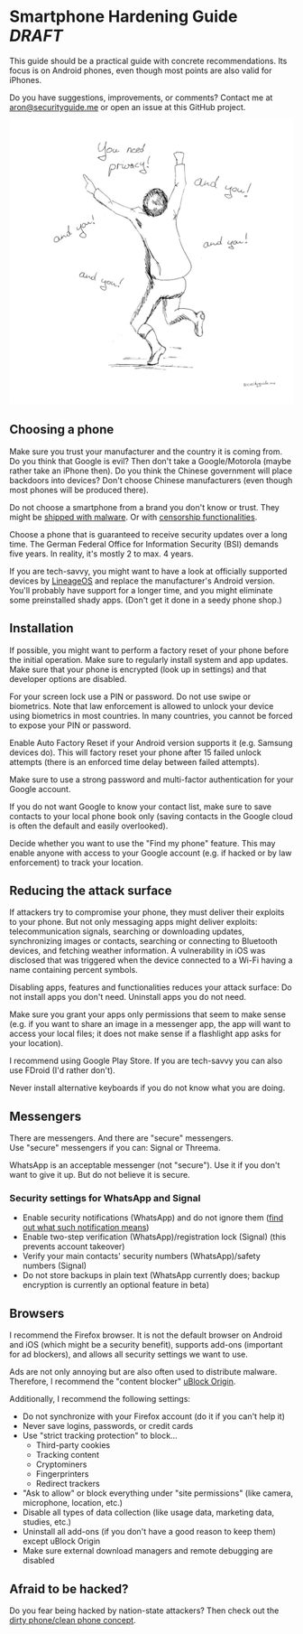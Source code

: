 # Smartphone Hardening Guide *DRAFT*
This guide should be a practical guide with concrete recommendations.
Its focus is on Android phones, even though most points are also valid for iPhones.

Do you have suggestions, improvements, or comments? Contact me at aron@securityguide.me or open an issue at this GitHub project.

![You need privacy](assets/you_need_privacy.jpg)

## Choosing a phone 
Make sure you trust your manufacturer and the country it is coming from. Do you think that Google is evil? Then don't take a Google/Motorola (maybe rather take an iPhone then). Do you think the Chinese government will place backdoors into devices? Don't choose Chinese manufacturers (even though most phones will be produced there).

Do not choose a smartphone from a brand you don't know or trust. They might be [shipped with malware](https://www.cnet.com/tech/mobile/these-cheap-phones-are-costing-you-your-privacy/). Or with [censorship functionalities](https://www.independent.co.uk/life-style/gadgets-and-tech/xiaomi-phones-blacklist-censorship-lithuania-b1926365.html).

Choose a phone that is guaranteed to receive security updates over a long time. The German Federal Office for Information Security (BSI) demands five years. In reality, it's mostly 2 to max. 4 years.

If you are tech-savvy, you might want to have a look at officially supported devices by [LineageOS](https://wiki.lineageos.org/devices/) and replace the manufacturer's Android version. You'll probably have support for a longer time, and you might eliminate some preinstalled shady apps. (Don't get it done in a seedy phone shop.)

## Installation
If possible, you might want to perform a factory reset of your phone before the initial operation. Make sure to regularly install system and app updates.  
Make sure that your phone is encrypted (look up in settings) and that developer options are disabled.

For your screen lock use a PIN or password. Do not use swipe or biometrics. Note that law enforcement is allowed to unlock your device using biometrics in most countries. In many countries, you cannot be forced to expose your PIN or password.

Enable Auto Factory Reset if your Android version supports it (e.g. Samsung devices do). This will factory reset your phone after 15 failed unlock attempts (there is an enforced time delay between failed attempts).

Make sure to use a strong password and multi-factor authentication for your Google account.

If you do not want Google to know your contact list, make sure to save contacts to your local phone book only (saving contacts in the Google cloud is often the default and easily overlooked).

Decide whether you want to use the "Find my phone" feature. This may enable anyone with access to your Google account (e.g. if hacked or by law enforcement) to track your location.

## Reducing the attack surface
If attackers try to compromise your phone, they must deliver their exploits to your phone. But not only messaging apps might deliver exploits: telecommunication signals, searching or downloading updates, synchronizing images or contacts, searching or connecting to Bluetooth devices, and fetching weather information. A vulnerability in iOS was disclosed that was triggered when the device connected to a Wi-Fi having a name containing percent symbols.

Disabling apps, features and functionalities reduces your attack surface: Do not install apps you don't need. Uninstall apps you do not need.

Make sure you grant your apps only permissions that seem to make sense (e.g. if you want to share an image in a messenger app, the app will want to access your local files; it does not make sense if a flashlight app asks for your location).

I recommend using Google Play Store. If you are tech-savvy you can also use FDroid (I'd rather don't).

Never install alternative keyboards if you do not know what you are doing.

## Messengers
There are messengers. And there are "secure" messengers.  
Use "secure" messengers if you can: Signal or Threema.

WhatsApp is an acceptable messenger (not "secure"). Use it if you don't want to give it up. But do not believe it is secure.

### Security settings for WhatsApp and Signal
* Enable security notifications (WhatsApp) and do not ignore them ([find out what such notification means](https://securityguide.me/issues/how-messenger-apps-get-compromised))
* Enable two-step verification (WhatsApp)/registration lock (Signal) (this prevents account takeover)
* Verify your main contacts' security numbers (WhatsApp)/safety numbers (Signal)
* Do not store backups in plain text (WhatsApp currently does; backup encryption is currently an optional feature in beta)

## Browsers
I recommend the Firefox browser. It is not the default browser on Android and iOS (which might be a security benefit), supports add-ons (important for ad blockers), and allows all security settings we want to use.

Ads are not only annoying but are also often used to distribute malware. Therefore, I recommend the "content blocker" [uBlock Origin](https://addons.mozilla.org/en/firefox/addon/ublock-origin/).

Additionally, I recommend the following settings:
* Do not synchronize with your Firefox account (do it if you can't help it)
* Never save logins, passwords, or credit cards
* Use "strict tracking protection" to block...
  * Third-party cookies
  * Tracking content
  * Cryptominers
  * Fingerprinters
  * Redirect trackers
* "Ask to allow" or block everything under "site permissions" (like camera, microphone, location, etc.)
* Disable all types of data collection (like usage data, marketing data, studies, etc.)
* Uninstall all add-ons (if you don't have a good reason to keep them) except uBlock Origin
* Make sure external download managers and remote debugging are disabled

## Afraid to be hacked?
Do you fear being hacked by nation-state attackers? Then check out the [dirty phone/clean phone concept](clean_dirty_concept.md).